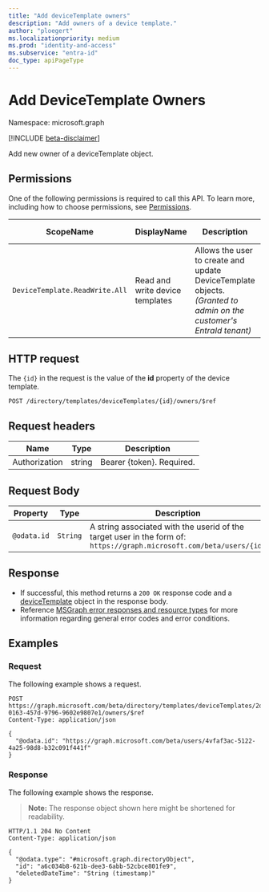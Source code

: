 ```yaml
---
title: "Add deviceTemplate owners"
description: "Add owners of a device template."
author: "ploegert"
ms.localizationpriority: medium
ms.prod: "identity-and-access"
ms.subservice: "entra-id"
doc_type: apiPageType
---
```


# Add DeviceTemplate Owners
Namespace: microsoft.graph

[!INCLUDE [beta-disclaimer](../../includes/beta-disclaimer.md)]

Add new owner of a deviceTemplate object.

## Permissions
One of the following permissions is required to call this API. To learn more, including how to choose permissions, see [Permissions](/graph/permissions-reference).

<!-- {
  "blockType": "permissions",
  "name": "devicetemplate-post-owners-permissions"
}
-->

|ScopeName|DisplayName|Description|Type|Admin Consent?|Entities/APIs covered|
|-|-|-|-|-|-|
|`DeviceTemplate.ReadWrite.All`|Read and write device templates |Allows the user to create and update DeviceTemplate objects. _(Granted to admin on the customer's EntraId tenant)_|**Application** & **Delegated**|**Yes**|List, Get, Create, Update, Delete|

## HTTP request

The `{id}` in the request is the value of the **id** property of the device template.
<!-- { "blockType": "ignored" } -->
```http
POST /directory/templates/deviceTemplates/{id}/owners/$ref
```

## Request headers
| Name | Type |	Description |
|--|--|--|
Authorization	| string	| Bearer {token}. Required. |

## Request Body
|Property|Type|Description|Required|
|-|-|-|-|
|`@odata.id`|`String`|A string associated with the userid of the target user in the form of: `https://graph.microsoft.com/beta/users/{id}`  |No|

## Response
- If successful, this method returns a `200 OK` response code and a [deviceTemplate](../resources/devicetemplate.md) object in the response body.
- Reference [MSGraph error responses and resource types](/graph/errors) for more information regarding general error codes and error conditions.

## Examples

### Request

The following example shows a request.
<!-- {
  "blockType": "request",
  "name": "create_directoryobject_from_directoryobjects"
}
-->

``` http
POST https://graph.microsoft.com/beta/directory/templates/deviceTemplates/2d62b12a-0163-457d-9796-9602e9807e1/owners/$ref
Content-Type: application/json

{
  "@odata.id": "https://graph.microsoft.com/beta/users/4vfaf3ac-5122-4a25-98d8-b32c091f441f"
}
```

### Response

The following example shows the response.
>**Note:** The response object shown here might be shortened for readability.
<!-- {
  "blockType": "response",
  "truncated": true,
  "@odata.type": "microsoft.graph.directoryObject"
}
-->
``` http
HTTP/1.1 204 No Content
Content-Type: application/json

{
  "@odata.type": "#microsoft.graph.directoryObject",
  "id": "a6c034b8-621b-dee3-6abb-52cbce801fe9",
  "deletedDateTime": "String (timestamp)"
}
```
